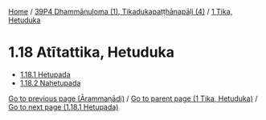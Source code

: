 
[Home](/) / [39P4 Dhammānuloma (1), Tikadukapaṭṭhānapāḷi (4)](../../39P4.md) / [1 Tika, Hetuduka](../1.md)

# 1.18 Atītattika, Hetuduka

* [1.18.1 Hetupada](1.18/1.18.1.md)
* [1.18.2 Nahetupada](1.18/1.18.2.md)

[Go to previous page (Ārammaṇādi)](1.17/1.17.2/Arammanadi.md) / [Go to parent page (1 Tika, Hetuduka)](../1.md) / [Go to next page (1.18.1 Hetupada)](1.18/1.18.1.md)


